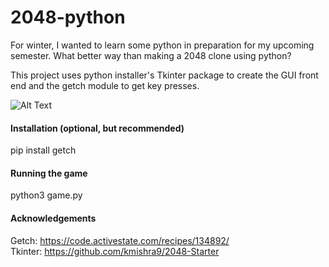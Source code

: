 # 2048-python
For winter, I wanted to learn some python in preparation for my upcoming semester. What better way than making a 2048 clone using python?

This project uses python installer's Tkinter package to create the GUI front end and the getch module to get key presses.

![Alt Text](https://media.giphy.com/media/dM8elN941J6EfNsWT4/giphy.gif)

#### Installation (optional, but recommended)
  pip install getch
 
#### Running the game
  python3 game.py

#### Acknowledgements
Getch: https://code.activestate.com/recipes/134892/ </br>
Tkinter: https://github.com/kmishra9/2048-Starter

